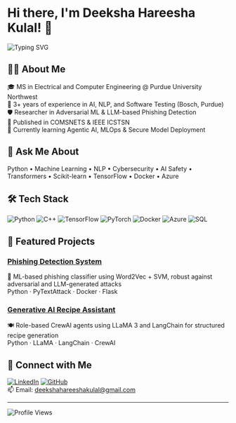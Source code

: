 # Hi there, I'm Deeksha Hareesha Kulal! 👋

![Typing SVG](https://readme-typing-svg.demolab.com?font=Fira+Code&pause=1000&color=F75C7E&width=435&lines=AI%2FML+Engineer+%7C+Data+Scientist+%7C+Researcher;NLP%2C+LLMs%2C+Adversarial+ML;Open+to+collaboration+and+research+opportunities)

## 👩‍💻 About Me
🎓 MS in Electrical and Computer Engineering @ Purdue University Northwest  
💼 3+ years of experience in AI, NLP, and Software Testing (Bosch, Purdue)  
🛡️ Researcher in Adversarial ML & LLM-based Phishing Detection  
📘 Published in COMSNETS & IEEE ICSTSN  
🌱 Currently learning Agentic AI, MLOps & Secure Model Deployment  

## 💬 Ask Me About
Python • Machine Learning • NLP • Cybersecurity • AI Safety • Transformers • Scikit-learn • TensorFlow • Docker • Azure

## 🛠️ Tech Stack
![Python](https://img.shields.io/badge/-Python-3776AB?logo=python&logoColor=white&style=flat)
![C++](https://img.shields.io/badge/-C++-00599C?logo=c%2B%2B&logoColor=white&style=flat)
![TensorFlow](https://img.shields.io/badge/-TensorFlow-FF6F00?logo=tensorflow&logoColor=white&style=flat)
![PyTorch](https://img.shields.io/badge/-PyTorch-EE4C2C?logo=pytorch&logoColor=white&style=flat)
![Docker](https://img.shields.io/badge/-Docker-2496ED?logo=docker&logoColor=white&style=flat)
![Azure](https://img.shields.io/badge/-Azure-0078D4?logo=microsoftazure&logoColor=white&style=flat)
![SQL](https://img.shields.io/badge/-SQL-CC2927?logo=microsoftsqlserver&logoColor=white&style=flat)

## 🚀 Featured Projects

### [Phishing Detection System](https://github.com/deeksha2107/MS_Thesis)
🔐 ML-based phishing classifier using Word2Vec + SVM, robust against adversarial and LLM-generated attacks  
Python · PyTextAttack · Docker · Flask  

### [Generative AI Recipe Assistant](https://github.com/deeksha2107/MS/tree/main/LLM/CrewAI/recipe_generator)
🍽️ Role-based CrewAI agents using LLaMA 3 and LangChain for structured recipe generation  
Python · LLaMA · LangChain · CrewAI  

## 🔗 Connect with Me
[![LinkedIn](https://img.shields.io/badge/-LinkedIn-0077B5?logo=linkedin&logoColor=white&style=flat)](https://www.linkedin.com/in/deeksha-hareesha-kulal-0a1b3b2b2/)
[![GitHub](https://img.shields.io/badge/-GitHub-181717?logo=github&logoColor=white&style=flat)](https://github.com/deeksha2107)  
📫 Email: deekshahareeshakulal@gmail.com

---

![Profile Views](https://komarev.com/ghpvc/?username=deeksha2107&label=Profile+views&color=0e75b6&style=flat)
